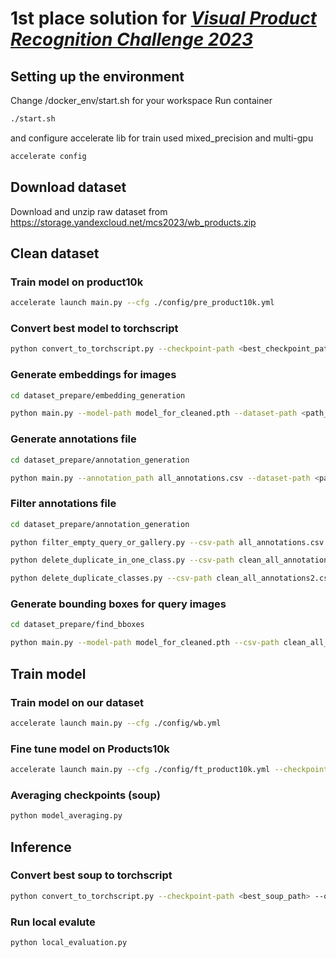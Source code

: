 
# 1st place solution for *[Visual Product Recognition Challenge 2023](https://www.aicrowd.com/challenges/visual-product-recognition-challenge-2023)*


## Setting up the environment

Change /docker_env/start.sh for your workspace
Run container 
```bash
./start.sh
```
and configure accelerate lib for train used mixed_precision and multi-gpu
```bash
accelerate config
```


## Download dataset

Download and unzip raw dataset from https://storage.yandexcloud.net/mcs2023/wb_products.zip


## Clean dataset

### Train model on product10k

```bash
accelerate launch main.py --cfg ./config/pre_product10k.yml
```
### Convert best model to torchscript
```bash
python convert_to_torchscript.py --checkpoint-path <best_checkpoint_path> --output-path model_for_cleaned.pth
```

### Generate embeddings for images
```bash
cd dataset_prepare/embedding_generation

python main.py --model-path model_for_cleaned.pth --dataset-path <path_to_unpacking_dataset>
```

### Generate annotations file
```bash
cd dataset_prepare/annotation_generation

python main.py --annotation_path all_annotations.csv --dataset-path <path_to_unpacking_dataset>
```

### Filter annotations file
```bash
cd dataset_prepare/annotation_generation

python filter_empty_query_or_gallery.py --csv-path all_annotations.csv --output-path clean_all_annotations1.csv

python delete_duplicate_in_one_class.py --csv-path clean_all_annotations1.csv --dataset-path <path_to_unpacking_dataset> --output-path clean_all_annotations2.csv

python delete_duplicate_classes.py --csv-path clean_all_annotations2.csv --dataset-path <path_to_unpacking_dataset> --output-path clean_all_annotations3.csv
```

### Generate bounding boxes for query images

```bash
cd dataset_prepare/find_bboxes

python main.py --model-path model_for_cleaned.pth --csv-path clean_all_annotations3.csv --dataset-path <path_to_unpacking_dataset>
```

## Train model
### Train model on our dataset

```bash
accelerate launch main.py --cfg ./config/wb.yml
```


### Fine tune model on Products10k

```bash
accelerate launch main.py --cfg ./config/ft_product10k.yml --checkpoint-path <best checkpoint>
```

### Averaging checkpoints (soup)

```bash
python model_averaging.py
```

## Inference
### Convert best soup to torchscript

```bash
python convert_to_torchscript.py --checkpoint-path <best_soup_path> --output-path best_model.pth
```

### Run local evalute

```bash
python local_evaluation.py
```